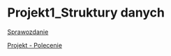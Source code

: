 # Projekt1_Struktury danych
[Sprawozdanie](https://www.overleaf.com/7376841544jzyyygsjcdcr#164641)

[Projekt - Polecenie](https://kam.pwr.edu.pl/piotr-p-nowakpwr-edu-pl/files//Materia%C5%82y/Struktury%20Danych/Do%20pokazania/Projekt%201.pdf)
